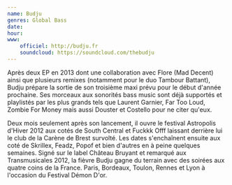 ```yaml
---
name: Budju
genres: Global Bass
date:
hour:
www:
    officiel: http://budju.fr
    soundcloud: https://soundcloud.com/thebudju
---
```


Après deux EP en 2013 dont une collaboration avec Flore (Mad Decent) ainsi que plusieurs remixes (notamment pour le duo Tambour Battant), Budju prépare la sortie de son troisième maxi prévu pour le début d'année prochaine. Ses morceaux aux sonorités bass music sont déjà supportés et playlistés par les plus grands tels que Laurent Garnier, Far Too Loud, Zombie For Money mais aussi Douster et Costello pour ne citer qu'eux.


Deux mois seulement après son lancement, il ouvre le festival Astropolis d'Hiver 2012 aux cotés de South Central et Fuckkk Offf laissant derrière lui le club de la Carène de Brest survolté. Les dates s'enchaînent ensuite aux coté de Skrillex, Feadz, Popof et bien d'autres en à peine quelques semaines. Signé sur le label Château Bruyant et remarqué aux Transmusicales 2012, la fièvre Budju gagne du terrain avec des soirées aux quatre coins de la France. Paris, Bordeaux, Toulon, Rennes et Lyon à l'occasion du Festival Démon D'or.
